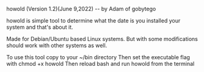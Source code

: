 howold (Version 1.2)(June 9,2022) -- by Adam of gobytego

howold is simple tool to determine what the date is you installed your system and that's about it. 

Made for Debian/Ubuntu based Linux systems. But with some modifications should work with other systems as well. 

To use this tool copy to your ~/bin directory
Then set the executable flag with
 chmod +x howold
Then reload bash and run howold from the terminal
